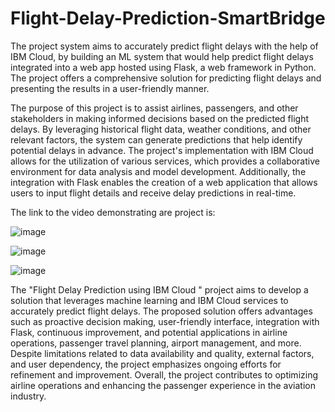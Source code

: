 # Flight-Delay-Prediction-SmartBridge
The project system aims to accurately predict flight delays with the help of IBM Cloud, by building an ML system that would help predict flight delays integrated into a web app hosted using Flask, a web framework in Python. The project offers a comprehensive solution for predicting flight delays and presenting the results in a user-friendly manner.

The purpose of this project is to assist airlines, passengers, and other stakeholders in making informed decisions based on the predicted flight delays. By leveraging historical flight data, weather conditions, and other relevant factors, the system can generate predictions that help identify potential delays in advance.
The project's implementation with IBM Cloud allows for the utilization of various services, which provides a collaborative environment for data analysis and model development. Additionally, the integration with Flask enables the creation of a web application that allows users to input flight details and receive delay predictions in real-time.

The link to the video demonstrating are project is:

![image](https://github.com/SanyaGarg31/Flight-Delay-Prediction-SmartBridge-Externship/assets/95563058/9302e256-274c-4196-b357-943cf13fa309)

![image](https://github.com/SanyaGarg31/Flight-Delay-Prediction-SmartBridge-Externship/assets/95563058/cc478380-9328-47f7-b0fe-2458b7a03280)

![image](https://github.com/SanyaGarg31/Flight-Delay-Prediction-SmartBridge-Externship/assets/95563058/b8c7498b-57f7-4b67-9913-18eb240d5491)

The "Flight Delay Prediction using IBM Cloud " project aims to develop a solution that leverages machine learning and IBM Cloud services to accurately predict flight delays. The proposed solution offers advantages such as proactive decision making, user-friendly interface, integration with Flask, continuous improvement, and potential applications in airline operations, passenger travel planning, airport management, and more. Despite limitations related to data availability and quality, external factors, and user dependency, the project emphasizes ongoing efforts for refinement and improvement. Overall, the project contributes to optimizing airline operations and enhancing the passenger experience in the aviation industry.
